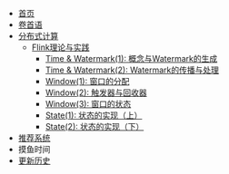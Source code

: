 <!-- sidebar.md -->
* [首页](/)
* [卷首语](preface.md)
* [分布式计算](/engineering/)
    * [Flink理论与实践](/engineering/flink/)
        * [Time & Watermark(1): 概念与Watermark的生成](/engineering/flink/time1.md)
        * [Time & Watermark(2): Watermark的传播与处理](/engineering/flink/time2.md)
        * [Window(1): 窗口的分配](/engineering/flink/window1.md)
        * [Window(2): 触发器与回收器](/engineering/flink/window2.md)
        * [Window(3): 窗口的状态](/engineering/flink/window3.md)
        * [State(1): 状态的实现（上）](/engineering/flink/state1.md)
        * [State(2): 状态的实现（下）](/engineering/flink/state2.md)
* [推荐系统](/rec/)
* 摸鱼时间
* [更新历史](changelog.md)